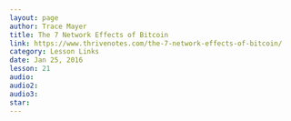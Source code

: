 ```yaml
---
layout: page
author: Trace Mayer
title: The 7 Network Effects of Bitcoin
link: https://www.thrivenotes.com/the-7-network-effects-of-bitcoin/
category: Lesson Links
date: Jan 25, 2016
lesson: 21
audio: 
audio2: 
audio3: 
star: 
---
```

